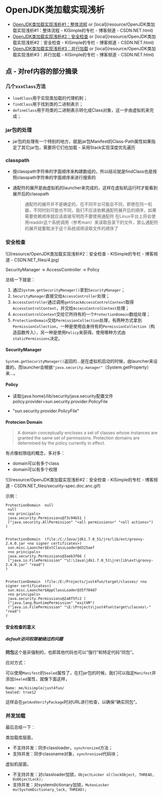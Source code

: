
#  OpenJDK类加载实现浅析

* [OpenJDK类加载实现浅析#1：整体流程](http://blog.csdn.net/kisimple/article/details/44727147) or [local](resource/OpenJDK类加载实现浅析#1：整体流程 - KISimple的专栏 - 博客频道 - CSDN.NET.html)
* [OpenJDK类加载实现浅析#2：安全检查](http://blog.csdn.net/kisimple/article/details/44859187) or [local](resource/OpenJDK类加载实现浅析#2：安全检查 - KISimple的专栏 - 博客频道 - CSDN.NET.html)
* [OpenJDK类加载实现浅析#3：并行加载](http://blog.csdn.net/kisimple/article/details/44890463) or [local](resource/OpenJDK类加载实现浅析#3：并行加载 - KISimple的专栏 - 博客频道 - CSDN.NET.html)

## 点 - 对ref内容的部分摘录

### 几个`xxxClass`方法

* `loadClass`用于实现类加载的代理机制；
* `findClass`用于找到类的二进制表示；
* `defineClass`用于将类的二进制表示转化成Class对象，这一步由虚拟机来完成；

### jar包的处理

* jar包的处理有一个特别的地方，就是jar包Manifest的Class-Path属性如果指定了其它jar包，需要将它们也加载 - 采用Stack实现深度优先遍历

### classpath

* 按classpath字符串的字面顺序来构建数组的，所以结论就是findClass也是按照classpath字符串的字面顺序来进行搜索的

* 通配符的展开是由虚拟机的launcher来完成的，这样在虚拟机运行时才能看到展开后的classpath

  > 通配符的展开并不是确定的，在不同平台可能会不同，即使在同一机器，不同时刻可能也不同，我们不应该依赖通配符展开后的顺序，如果需要依赖顺序就应该直接写明而不要使用通配符
  > 在Linux平台上将会使用readdir这个系统调用（参考man）来读取目录下的文件，那么通配符的展开就要取决于这个系统调用读取文件的顺序了
### 安全检查

![](resource/OpenJDK类加载实现浅析#2：安全检查 - KISimple的专栏 - 博客频道 - CSDN.NET_files/4.jpg)

SecurityManager -> AccessController -> Policy



总结一下就是：

1. 通过`System.getSecurityManager()`拿到`SecurityManager`；
2. `SecurityManager`直接交给`AccessController`处理；
3. `AccessController`通过调用`getStackAccessControlContext`取得`AccessControlContext`，并交给`AccessControlContext`处理；
4. `AccessControlContext`交给它所持有的一个`ProtectionDomain`数组处理；
5. `ProtectionDomain`交给`PermissionCollection`处理，有两种方式拿到`PermissionCollection`，一种是使用自身持有的`PermissionCollection`（构造函数传入），另一种是使用`Policy`来获得。使用哪种方式由`staticPermissions`决定。

####  SecurityManager

`System.getSecurityManager()`返回的...是在虚拟机启动的时候，由launcher来设置的，而launcher会根据`"java.security.manager"`（System.getProperty）来…。

#### Policy

* 读取{java.home}/lib/security/java.security配置文件policy.provider=sun.security.provider.PolicyFile

* "sun.security.provider.PolicyFile"

#### Protecion Domain

> A domain conceptually encloses a set of classes whose instances are granted the same set of permissions. Protection domains are determined by the policy currently in effect.

 有点像权限组的概念，多对多：

* domain可以有多个class
* domain可以有多个权限

![](resource/OpenJDK类加载实现浅析#2：安全检查 - KISimple的专栏 - 博客频道 - CSDN.NET_files/security-spec.doc.anc.gif)

示例：

```
ProtectionDomain  null
 null
 <no principals>
 java.security.Permissions@73c94b51 (
 ("java.security.AllPermission" "<all permissions>" "<all actions>")
)


ProtectionDomain  (file:/C:/Java/jdk1.7.0_51/jre/lib/ext/groovy-2.4.0.jar <no signer certificates>)
 sun.misc.Launcher$ExtClassLoader@d325aef
 <no principals>
 java.security.Permissions@3aeb3f66 (
 ("java.io.FilePermission" "\C:\Java\jdk1.7.0_51\jre\lib\ext\groovy-2.4.0.jar" "read")
)


ProtectionDomain  (file:/E:/Projects/just4fun/target/classes/ <no signer certificates>)
 sun.misc.Launcher$AppClassLoader@35f784d7
 <no principals>
 java.security.Permissions@2a8f5fc2 (
 ("java.lang.RuntimePermission" "exitVM")
 ("java.io.FilePermission" "\E:\Projects\just4fun\target\classes\-" "read")
)
```

#### 安全检查的意义

##### default访问权限被绕过的问题

**同包**这个是非强制的，也即其他代码也可以“强行”和特定代码“同包”。

应对方式：

可以使用`Manifest`的`Sealed`属性了，在打jar包的时候，我们可以指定`Manifest`并添加`Sealed`属性，就像下面这样，

```
Name: me/kisimple/just4fun/
Sealed: true12
```

这样会在`getAndVerifyPackage`时对URL进行检查，以确保“确实同包”。

### 并发加载

最后总结一下：

类加载库层面，

- 不支持并发：同步classloader，`synchronized`方法；
- 支持并发：同步classname对象，`synchronized`代码块；

虚拟机层面，

- 不支持并发：对classloader加锁，`ObjectLocker ol(lockObject, THREAD, DoObjectLock);`
- 支持并发：对systemdictionary加锁，`MutexLocker mu(SystemDictionary_lock, THREAD);`

